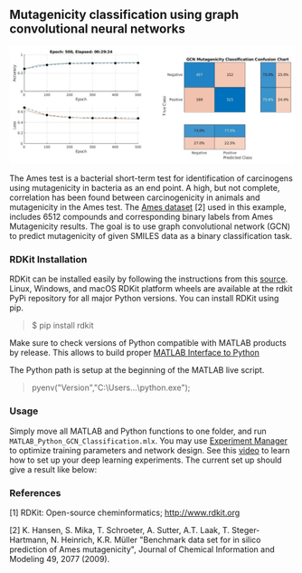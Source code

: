 ## Mutagenicity classification using graph convolutional neural networks 

![alt text](GCN_Mutagenicity_Results.jpg)

The Ames test is a bacterial short-term test for identification of carcinogens using mutagenicity in bacteria as an end point. A high, but not complete, correlation has been found between carcinogenicity in animals and mutagenicity in the Ames test. The [Ames dataset](https://doc.ml.tu-berlin.de/toxbenchmark/) [2] used in this example, includes 6512 compounds and corresponding binary labels from Ames Mutagenicity results. The goal is to use graph convolutional network (GCN) to predict mutagenicity of given SMILES data as a binary classification task.

### RDKit Installation
RDKit can be installed easily by following the instructions from this [source](https://www.rdkit.org/docs/Install.html). Linux, Windows, and macOS RDKit platform wheels are available at the rdkit PyPi repository for all major Python versions. You can install RDKit using pip. 

>  $ pip install rdkit

Make sure to check versions of Python compatible with MATLAB products by release. This allows to build proper [MATLAB Interface to Python](https://www.mathworks.com/support/requirements/python-compatibility.html) 

The Python path is setup at the beginning of the MATLAB live script.
> pyenv("Version","C:\Users\...\python.exe");


### Usage

Simply move all MATLAB and Python functions to one folder, and run `MATLAB_Python_GCN_Classification.mlx`. You may use [Experiment Manager](https://www.mathworks.com/help/deeplearning/ref/experimentmanager-app.html) to optimize training parameters and network design. See this [video](https://www.mathworks.com/videos/how-to-set-up-your-own-deep-learning-experiments-1601541179542.html) to learn how to set up your deep learning experiments. The current set up should give a result like below:


### References
[1] RDKit: Open-source cheminformatics; http://www.rdkit.org

[2] K. Hansen, S. Mika, T. Schroeter, A. Sutter, A.T. Laak, T. Steger-Hartmann, N. Heinrich, K.R. Müller "Benchmark data set for in silico prediction of Ames mutagenicity", Journal of Chemical Information and Modeling 49, 2077 (2009).


